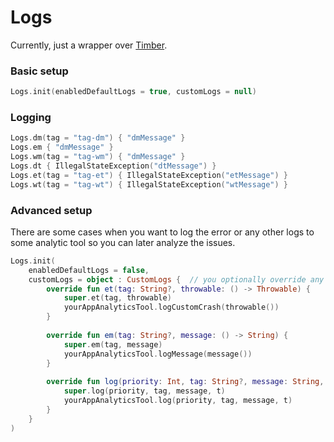 # Logs
Currently, just a wrapper over [Timber](https://github.com/JakeWharton/timber).

###  Basic setup
```kotlin
Logs.init(enabledDefaultLogs = true, customLogs = null)
```

### Logging
```kotlin
Logs.dm(tag = "tag-dm") { "dmMessage" }  
Logs.em { "dmMessage" }  
Logs.wm(tag = "tag-wm") { "dmMessage" }  
Logs.dt { IllegalStateException("dtMessage") }  
Logs.et(tag = "tag-et") { IllegalStateException("etMessage") }  
Logs.wt(tag = "tag-wt") { IllegalStateException("wtMessage") }
```

### Advanced setup
There are some cases when you want to log the error or any other logs to some analytic tool so you can later analyze the issues.
```kotlin
Logs.init(  
	enabledDefaultLogs = false,  
	customLogs = object : CustomLogs {  // you optionally override any method from the interface
		override fun et(tag: String?, throwable: () -> Throwable) {  
			super.et(tag, throwable)  
			yourAppAnalyticsTool.logCustomCrash(throwable())  
		}  
  
		override fun em(tag: String?, message: () -> String) {  
			super.em(tag, message)  
			yourAppAnalyticsTool.logMessage(message())  
		}  
  
		override fun log(priority: Int, tag: String?, message: String, t: Throwable?) {  
			super.log(priority, tag, message, t)  
			yourAppAnalyticsTool.log(priority, tag, message, t)  
		}  
	}  
)
```